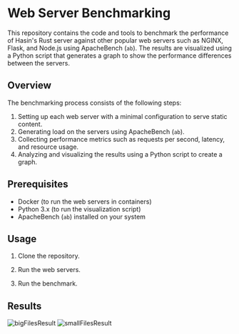 # Web Server Benchmarking

This repository contains the code and tools to benchmark the performance of Hasin's Rust server against other popular web servers such as NGINX, Flask, and Node.js using ApacheBench (`ab`). The results are visualized using a Python script that generates a graph to show the performance differences between the servers.

## Overview

The benchmarking process consists of the following steps:

1. Setting up each web server with a minimal configuration to serve static content.
2. Generating load on the servers using ApacheBench (`ab`).
3. Collecting performance metrics such as requests per second, latency, and resource usage.
4. Analyzing and visualizing the results using a Python script to create a graph.

## Prerequisites

- Docker (to run the web servers in containers)
- Python 3.x (to run the visualization script)
- ApacheBench (`ab`) installed on your system

## Usage

1. Clone the repository.

2. Run the web servers.

3. Run the benchmark.

## Results 
![bigFilesResult](https://user-images.githubusercontent.com/58867539/235388881-7ca1e950-a897-487a-b84c-6ab9cb42909e.png)
![smallFilesResult](https://user-images.githubusercontent.com/58867539/235388893-5ed1e080-cc20-44b0-b6f3-48cc12480361.png)
